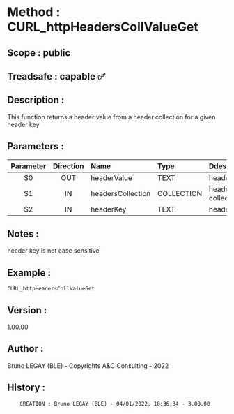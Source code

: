 ﻿# **Method :** CURL_httpHeadersCollValueGet
## **Scope :** public
## **Treadsafe :** capable ✅ 
## **Description :** 
This function returns a header value from a header collection for a given header key
## **Parameters :** 
| Parameter | Direction | Name | Type | Ddescription | 
|:----:|:----:|:----|:----|:----| 
| $0 | OUT | headerValue | TEXT | header value | 
| $1 | IN | headersCollection | COLLECTION | headers collection | 
| $2 | IN | headerKey | TEXT | header key | 

## **Notes :** 
header key is not case sensitive
## **Example :** 
```
CURL_httpHeadersCollValueGet
```
## **Version :** 
1.00.00
## **Author :** 
Bruno LEGAY (BLE) - Copyrights A&C Consulting - 2022
## **History :** 
 
        CREATION : Bruno LEGAY (BLE) - 04/01/2022, 18:36:34 - 3.00.00
